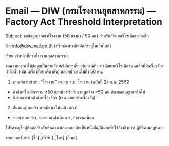# Email — DIW (กรมโรงงานอุตสาหกรรม) — Factory Act Threshold Interpretation

Subject: ขอข้อมูล: เกณฑ์โรงงาน (50 แรงม้า / 50 คน) สำหรับคัดแยกรีไซเคิลขนาดเล็ก

ถึง: info@diw.mail.go.th (หรือช่องทางติดต่อที่ระบุในเว็บไซต์)

เรียน เจ้าหน้าที่กรมโรงงานอุตสาหกรรม,

ขอความกรุณาให้ข้อมูลเป็นลายลักษณ์อักษรเกี่ยวกับกรณีกิจการคัดแยกรีไซเคิลขนาดเล็กที่มีเครื่องจักรกำลังต่ำ (เช่น เครื่องอัด/เครื่องตัด) และพนักงานไม่ถึง 50 คน:

1) เกณฑ์การเข้าข่าย “โรงงาน” ตาม พ.ร.บ. โรงงาน (ฉบับที่ 2) พ.ศ. 2562
- กำลังเครื่องจักรรวม ≥50 แรงม้า หรือจำนวนลูกจ้าง ≥50 คน ต้องขออนุญาตหรือไม่
- นิยามการนับกำลังเครื่องจักร (เช่น มอเตอร์เครื่องอัด)

2) ขั้นตอน/เอกสาร หากมีแนวโน้มเข้าเกณฑ์
- รายการเอกสาร, ระยะเวลาดำเนินการ, ค่าธรรมเนียม

โปรดระบุชื่อผู้ติดต่อสำหรับติดตาม และตอบกลับเป็นหนังสือ/อีเมลเพื่อใช้อ้างอิงการปฏิบัติตามกฎหมาย

ขอบคุณครับ/ค่ะ
[ชื่อ]
[บริษัท]
[โทร]
[อีเมล]
